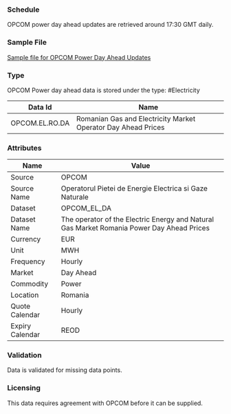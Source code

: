 ### Schedule

OPCOM power day ahead updates are retrieved around 17:30 GMT daily.

### Sample File

[Sample file for OPCOM Power Day Ahead Updates](pathname:///file-samples/rezultatePZU_2_27_2024.csv)

### Type

OPCOM Power day ahead data is stored under the type: #Electricity

|**Data Id**|**Name**|
|-|-|
|OPCOM.EL.RO.DA|Romanian Gas and Electricity Market Operator Day Ahead Prices|

### Attributes
|Name|Value|
|-|-|
|Source|OPCOM|
|Source Name|Operatorul Pietei de Energie Electrica si Gaze Naturale|
|Dataset|OPCOM_EL_DA|
|Dataset Name|The operator of the Electric Energy and Natural Gas Market Romania Power Day Ahead Prices|
|Currency|EUR|
|Unit|MWH|
|Frequency|Hourly|
|Market|Day Ahead|
|Commodity|Power|
|Location|Romania|
|Quote Calendar|Hourly|
|Expiry Calendar|REOD|

### Validation

Data is validated for missing data points.

### Licensing

This data requires agreement with OPCOM before it can be supplied.

